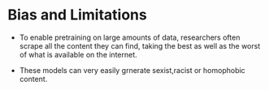 # Bias and Limitations

- To enable pretraining on large amounts of data, researchers often scrape all the content they can find, taking the best as well as the worst of what is available on the internet.

- These models can very easily grnerate sexist,racist or homophobic content.